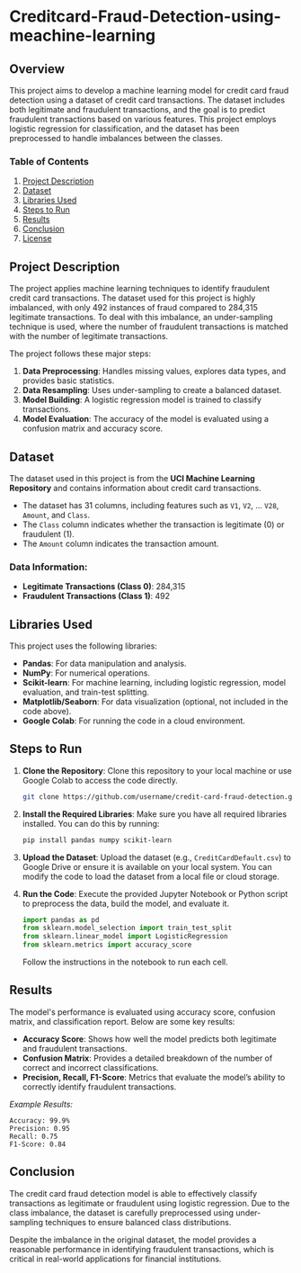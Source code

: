 # Creditcard-Fraud-Detection-using-meachine-learning


## Overview
This project aims to develop a machine learning model for credit card fraud detection using a dataset of credit card transactions. The dataset includes both legitimate and fraudulent transactions, and the goal is to predict fraudulent transactions based on various features. This project employs logistic regression for classification, and the dataset has been preprocessed to handle imbalances between the classes.

### Table of Contents
1. [Project Description](#project-description)
2. [Dataset](#dataset)
3. [Libraries Used](#libraries-used)
4. [Steps to Run](#steps-to-run)
5. [Results](#results)
6. [Conclusion](#conclusion)
7. [License](#license)

## Project Description
The project applies machine learning techniques to identify fraudulent credit card transactions. The dataset used for this project is highly imbalanced, with only 492 instances of fraud compared to 284,315 legitimate transactions. To deal with this imbalance, an under-sampling technique is used, where the number of fraudulent transactions is matched with the number of legitimate transactions.

The project follows these major steps:
1. **Data Preprocessing**: Handles missing values, explores data types, and provides basic statistics.
2. **Data Resampling**: Uses under-sampling to create a balanced dataset.
3. **Model Building**: A logistic regression model is trained to classify transactions.
4. **Model Evaluation**: The accuracy of the model is evaluated using a confusion matrix and accuracy score.

## Dataset
The dataset used in this project is from the **UCI Machine Learning Repository** and contains information about credit card transactions.

- The dataset has 31 columns, including features such as `V1`, `V2`, ... `V28`, `Amount`, and `Class`.
- The `Class` column indicates whether the transaction is legitimate (0) or fraudulent (1).
- The `Amount` column indicates the transaction amount.

### Data Information:
- **Legitimate Transactions (Class 0)**: 284,315
- **Fraudulent Transactions (Class 1)**: 492

## Libraries Used
This project uses the following libraries:
- **Pandas**: For data manipulation and analysis.
- **NumPy**: For numerical operations.
- **Scikit-learn**: For machine learning, including logistic regression, model evaluation, and train-test splitting.
- **Matplotlib/Seaborn**: For data visualization (optional, not included in the code above).
- **Google Colab**: For running the code in a cloud environment.

## Steps to Run

1. **Clone the Repository**:
   Clone this repository to your local machine or use Google Colab to access the code directly.

   ```bash
   git clone https://github.com/username/credit-card-fraud-detection.git
   ```

2. **Install the Required Libraries**:
   Make sure you have all required libraries installed. You can do this by running:

   ```bash
   pip install pandas numpy scikit-learn
   ```

3. **Upload the Dataset**:
   Upload the dataset (e.g., `CreditCardDefault.csv`) to Google Drive or ensure it is available on your local system. You can modify the code to load the dataset from a local file or cloud storage.

4. **Run the Code**:
   Execute the provided Jupyter Notebook or Python script to preprocess the data, build the model, and evaluate it.

   ```python
   import pandas as pd
   from sklearn.model_selection import train_test_split
   from sklearn.linear_model import LogisticRegression
   from sklearn.metrics import accuracy_score
   ```

   Follow the instructions in the notebook to run each cell.

## Results
The model's performance is evaluated using accuracy score, confusion matrix, and classification report. Below are some key results:

- **Accuracy Score**: Shows how well the model predicts both legitimate and fraudulent transactions.
- **Confusion Matrix**: Provides a detailed breakdown of the number of correct and incorrect classifications.
- **Precision, Recall, F1-Score**: Metrics that evaluate the model’s ability to correctly identify fraudulent transactions.

*Example Results:*

```plaintext
Accuracy: 99.9%
Precision: 0.95
Recall: 0.75
F1-Score: 0.84
```
## Conclusion
The credit card fraud detection model is able to effectively classify transactions as legitimate or fraudulent using logistic regression. Due to the class imbalance, the dataset is carefully preprocessed using under-sampling techniques to ensure balanced class distributions.

Despite the imbalance in the original dataset, the model provides a reasonable performance in identifying fraudulent transactions, which is critical in real-world applications for financial institutions.


